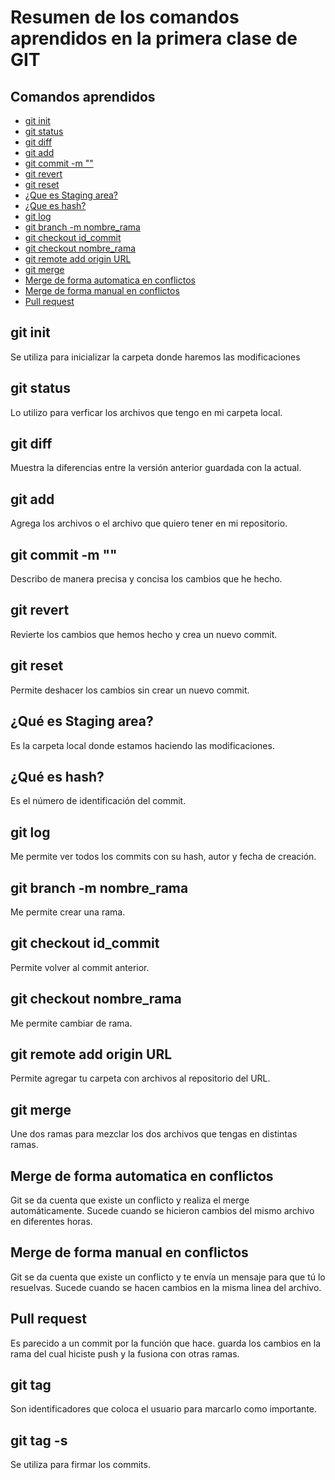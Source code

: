 # Resumen de los comandos aprendidos en la primera clase de GIT

## Comandos aprendidos
- [git init](#git-init)
- [git status](#git-status)
- [git diff](#git-diff)
- [git add](#git-add)
- [git commit -m ""](#git-commit--m-"")
- [git revert](#git-revert)
- [git reset](#git-reset)
- [¿Que es Staging area?](#¿Qué-es-Staging-area?)
- [¿Que es hash?](#¿Qué-es-hash?)
- [git log](#git-log)
- [git branch -m nombre_rama](#git-branch--m-nombre_rama)
- [git checkout id_commit](#git-checkout-id_commit)
- [git checkout nombre_rama](#git-checkout-nombre_rama)
- [git remote add origin URL](#git-remote-add-origin-URL)
- [git merge](#git-merge)
- [Merge de forma automatica en conflictos](#Merge-de-forma-automatica-en-conflictos)
- [Merge de forma manual en conflictos](#Merge-de-forma-manual-en-conflictos)
- [Pull request](#Pull-request)

## git init
Se utiliza para inicializar la carpeta donde haremos las modificaciones

## git status
Lo utilizo para verficar los archivos que tengo en mi carpeta local.

## git diff
Muestra la diferencias entre la versión anterior guardada con la actual.

## git add
Agrega los archivos o el archivo que quiero tener en mi repositorio.

## git commit -m ""
Describo de manera precisa y concisa los cambios que he hecho.

## git revert
Revierte los cambios que hemos hecho y crea un nuevo commit.

## git reset
Permite deshacer los cambios sin crear un nuevo commit.

## ¿Qué es Staging area?
Es la carpeta local donde estamos haciendo las modificaciones.

## ¿Qué es hash?
Es el número de identificación del commit.

## git log
Me permite ver todos los commits con su hash, autor y fecha de creación.

## git branch -m nombre_rama
Me permite crear una rama.

## git checkout id_commit
Permite volver al commit anterior.

## git checkout nombre_rama
Me permite cambiar de rama.

## git remote add origin URL
Permite agregar tu carpeta con archivos al repositorio del URL.

## git merge
Une dos ramas para mezclar los dos archivos que tengas en distintas ramas.

## Merge de forma automatica en conflictos
Git se da cuenta que existe un conflicto y realiza el merge automáticamente. Sucede cuando se hicieron cambios del mismo archivo en diferentes horas.

## Merge de forma manual en conflictos
Git se da cuenta que existe un conflicto y te envía un mensaje para que tú lo resuelvas. Sucede cuando se hacen cambios en la misma linea del archivo.

## Pull request
Es parecido a un commit por la función que hace. guarda los cambios en la rama del cual hiciste push y la fusiona con otras ramas.

## git tag
Son identificadores que coloca el usuario para marcarlo como importante.

## git tag -s
Se utiliza para firmar los commits.
